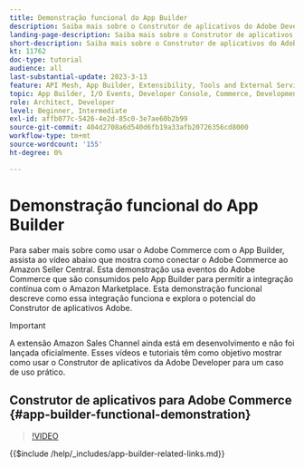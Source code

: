 ```yaml
---
title: Demonstração funcional do App Builder
description: Saiba mais sobre o Construtor de aplicativos do Adobe Developer usado no Adobe Commerce com uma demonstração técnica
landing-page-description: Saiba mais sobre o Construtor de aplicativos do Adobe Developer usado no Adobe Commerce com uma demonstração técnica
short-description: Saiba mais sobre o Construtor de aplicativos do Adobe Developer usado no Adobe Commerce com uma demonstração técnica
kt: 11762
doc-type: tutorial
audience: all
last-substantial-update: 2023-3-13
feature: API Mesh, App Builder, Extensibility, Tools and External Services, Backend Development
topic: App Builder, I/O Events, Developer Console, Commerce, Development, Integrations
role: Architect, Developer
level: Beginner, Intermediate
exl-id: affb077c-5426-4e2d-85c0-3e7ae60b2b99
source-git-commit: 404d2708a6d540d6fb19a33afb20726356cd8000
workflow-type: tm+mt
source-wordcount: '155'
ht-degree: 0%

---
```


# Demonstração funcional do App Builder

Para saber mais sobre como usar o Adobe Commerce com o App Builder, assista ao vídeo abaixo que mostra como conectar o Adobe Commerce ao Amazon Seller Central. Esta demonstração usa eventos do Adobe Commerce que são consumidos pelo App Builder para permitir a integração contínua com o Amazon Marketplace. Esta demonstração funcional descreve como essa integração funciona e explora o potencial do Construtor de aplicativos Adobe.

>[!IMPORTANT]
>
>A extensão Amazon Sales Channel ainda está em desenvolvimento e não foi lançada oficialmente.  Esses vídeos e tutoriais têm como objetivo mostrar como usar o Construtor de aplicativos da Adobe Developer para um caso de uso prático.

## Construtor de aplicativos para Adobe Commerce {#app-builder-functional-demonstration}

>[!VIDEO](https://video.tv.adobe.com/v/3413502?quality=12&learn=on)

{{$include /help/_includes/app-builder-related-links.md}}
